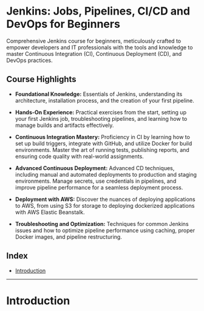 # Jenkins: Jobs, Pipelines, CI/CD and DevOps for Beginners

Comprehensive Jenkins course for beginners, meticulously crafted to empower developers and IT professionals with the tools and knowledge to master Continuous Integration (CI), Continuous Deployment (CD), and DevOps practices.

## Course Highlights

* **Foundational Knowledge:** Essentials of Jenkins, understanding its architecture, installation process, and the creation of your first pipeline.

* **Hands-On Experience:** Practical exercises from the start, setting up your first Jenkins job, troubleshooting pipelines, and learning how to manage builds and artifacts effectively.

* **Continuous Integration Mastery:** Proficiency in CI by learning how to set up build triggers, integrate with GitHub, and utilize Docker for build environments. Master the art of running tests, publishing reports, and ensuring code quality with real-world assignments.

* **Advanced Continuous Deployment:** Advanced CD techniques, including manual and automated deployments to production and staging environments. Manage secrets, use credentials in pipelines, and improve pipeline performance for a seamless deployment process.

* **Deployment with AWS:** Discover the nuances of deploying applications to AWS, from using S3 for storage to deploying dockerized applications with AWS Elastic Beanstalk.

* **Troubleshooting and Optimization:** Techniques for common Jenkins issues and how to optimize pipeline performance using caching, proper Docker images, and pipeline restructuring.

## Index
- [Introduction](#introduction)

---

# Introduction
